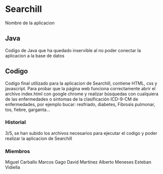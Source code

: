 # Searchill

Nombre de la aplicacion

## Java

Codigo de Java que ha quedado inservible al no poder conectar la aplicacion a la base de datos

## Codigo

Codigo final utilizado para la aplicacion de Searchill, contiene HTML, css y javascript.
Para probar que la página web funciona correctamente abrir el archivo index.html con google chrome 
y realizar búsquedas con cualquiera de las enfermedades o síntomas de la clasificación ICD-9-CM de enfermedades, por ejemplo bucar:
resfriado, diabetes, Fibrosis pulmonar, tos, fiebre, garganta...

### Historial

3/5, se han subido los archivos necesarios para ejecutar el codigo y poder realizar la aplicacion de Searchill


### Miembros
Miguel Carballo
Marcos Gago
David Martínez
Alberto Meneses
Esteban Vidiella
